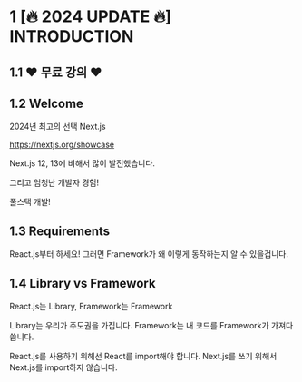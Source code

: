 # 1 [🔥 2024 UPDATE 🔥] INTRODUCTION

## 1.1 ❤️ 무료 강의 ❤️

## 1.2 Welcome

2024년 최고의 선택 Next.js

https://nextjs.org/showcase

Next.js 12, 13에 비해서 많이 발전했습니다.

그리고 엄청난 개발자 경험!

풀스택 개발!

## 1.3 Requirements

React.js부터 하세요! 그러면 Framework가 왜 이렇게 동작하는지 알 수 있을겁니다.

## 1.4 Library vs Framework

React.js는 Library, Framework는 Framework

Library는 우리가 주도권을 가집니다. Framework는 내 코드를 Framework가 가져다 씁니다.

React.js를 사용하기 위해선 React를 import해야 합니다. Next.js를 쓰기 위해서 Next.js를 import하지 않습니다.

<title>을 바꾸려면 React.js에서는 내가 직접 해야 하는데, Next.js는 알아서 해줍니다.

## 1.5 Old vs New Version

이전까지 Page Router를 사용했다면 이제는 App router를 사용합니다. Data fetching이 엄청나게 바뀌었지만, 여전히 Page Router를 사용할 수 있습니다.

## 1.6 Project Setup

자동으로 딸깍

```bash
npx create-next-app@latest --typescript
```

그런데 조금 더 수동으로 해봅시다.

```bash
npm init -y
echo 'node_modules\n.next\n' >> .gitignore
npm install react@latest next@latest react-dom@latest
mkdir app
touch app/page.tsx
```

- app/page.tsx

오, React를 import하지 않아도 동작한다구?

```tsx
export default function Tomato() {
  return <h1>Hello Next</h1>;
}
```

- package.json

```bash
  "scripts": {
    "dev": "next dev"
  },
```

# 2 [🔥 2024 UPDATE 🔥] ROUTING

## 2.0 Introduction

Next.js는 우리 디렉토리 구조를 읽을겁니다. 주의하실 점이 있습니다. 반드시 폴더 이름은 app이여야 합니다. 그리고 page.tsx여야 합니다. page의 Component이름은 상관 없습니다.

react를 import하지 않아도 됩니다.

## 2.1 Defining Routes

page.tsx가 있어야 rendering합니다. 없으면 URL이 동작하지 않습니다. app안에 components 폴더를 만들기도 하고, 공식 홈페이지에서 그렇게 알려주기도 하며, 많은 사람들이 그렇게 사용하지만 저는 그러진 않습니다.

## 2.2 Not Found Routes

app/not-found.tsx는 not-found page를 설정할 수 있습니다.

<Link>를 사용해봅시다.

usePathname()이란 것도 있습니다. 파일 첫 줄에 “use client”를 작성해야 합니다.

```tsx
"use client";

import Link from "next/link";
import { usePathname } from "next/navigation";

export default function Navigation() {
  const path = usePathname();
  return (
    <nav>
      <ul>
        <li>
          <Link href="/">Home</Link> {path === "/" ? "🔥" : ""}
        </li>
        <li>
          <Link href="/about-us">About Us</Link>{" "}
          {path === "/about-us" ? "🔥" : ""}
        </li>
      </ul>
    </nav>
  );
}
```

## 2.3 SSR vs CSR

React.js는 Client Side에서 Rendering합니다. HTML에 아무것도 없습니다.

그래서 React가 준비된 뒤에 렌더링이 진행됩니다. 그래서 시간이 걸립니다.

검색엔진은 HTML을 보고 SEO를 합니다.

Next.js로 만든 프로그램은 HTML에 내용이 있습니다.

모든~~~ component는 서버에서 렌더링 됩니다. “use client”라고 선언한 컴포넌트도 먼저 백엔드에서 렌더링됩니다.

## 2.4 Hydration

Hard navigation

React가 hydrated되었다.

React가 로드되면 anchor는 React component가 됩니다.

hydration은 단순한 HTML을 React component로 변환하는 것.

## 2.5 'use client'

모든 Component는 Server side rendering 합니다.

모든 Component는 hydration하지 않음.`”use client”`가 선언된 Client만 hydrated 됩니다.

backend render fronted hydrated 합니다.

`“use client”`가 선언되지 않으면 모두 Server Component입니다. 이렇게 하는 이유는 use client가 선언되지 않은 컴포넌트는 JavaScript를 적용할 필요 없기 때문에 JavaScript를 로드하지 않습니다.

Server Side Rendering은 Data Fetching에 엄청난 강점을 가집니다.

## 2.6 Recap

“use client”를 사용하면 해당 파일에 있는 컴포넌트는 모두 client component입니다. client component가 있는 파일에서는 server component를 import할 수는 없지만 props로 전달받을 수는 있습니다.

## 2.7 Layouts

모든 Component는 URL을 보고 필요한 컴포넌트만 렌더링됩니다. 해당 컴포넌트가 렌더링 되기 전에 layout 컴포넌트 먼저 렌더링 됩니다.

```tsx
import Navigation from "../components/navigation";

export const metadata = {
  title: "Next.js",
  description: "Generated by Next.js",
};

export default function RootLayout({
  children,
}: {
  children: React.ReactNode;
}) {
  return (
    <html lang="en">
      <body>
        <Navigation />
        {children}
      </body>
    </html>
  );
}
```

레이아웃이 여러개라면? 하위 폴더에 layout.tsx를 만들면 됩니다. 다만 해당 Layout에는 html과 body가 없어야 합니다.

```tsx
export default function Layout({ children }: { children: React.ReactNode }) {
  return (
    <div>
      {children}
      &copy; Next JS is great!
    </div>
  );
}
```

레이아웃은 중첩됩니다! Layout < Layout < Layout

Layout은 덮어씌워지지 않고, 중첩됩니다!

## 2.8 Metadata

Route group을 사용하려면 디렉토리 이름을 ()로 묶어줍니다.

메타데이터는 중첩되지 않고 병합됩니다…?

페이지나 레이아웃만 메타데이터를 내보낼 수 있고, 컴포넌트는 할 수 없습니다.

메타데이터는 서버 컴포넌트에만 있습니다. 클라이언트 컴포넌트에는 없습니다.

메타데이터가 동적일 수도 있습니다.

## 2.9 Dynamic Routes

[ ] 로 된 폴더를 만들면 Dynamic Route를 할 수 있습니다. 그리고 props로 route정보를 받아올 수 있습니다.

# 3 [🔥 2024 UPDATE 🔥] DATA FETCHING

## 3.0 Introduction

## 3.1 Client Side

## 3.2 Server Side

## 3.3 Loading Components

## 3.4 Parallel Requests

Promise.all()을 사용하면 fetching을 동시에 병렬적으로 할 수 있습니다.

- app/(home)/page.tsx

```tsx
import Link from "next/link";

export const metadata = {
  title: "Home",
};

export const API_URL = "https://nomad-movies.nomadcoders.workers.dev/movies";

async function getMovies() {
  await new Promise((resolve) => setTimeout(resolve, 1000));
  const response = await fetch(API_URL);
  const json = await response.json();
  return json;
}

export default async function HomePage() {
  const movies = await getMovies();
  return (
    <div>
      {movies.map((movie) => (
        <li key={movie.id}>
          <Link href={`movies/${movie.id}`}>{movie.title}</Link>
        </li>
      ))}
    </div>
  );
}
```

- app/(movies)/movies/[id]/pages.tsx

```tsx
import { API_URL } from "../../../(home)/page";

async function getMovie(id: string) {
  console.log(`Fetching movies: ${Date.now()}`);
  await new Promise((resolve) => setTimeout(resolve, 5000));
  const response = await fetch(API_URL + `/${id}`);
  return await response.json();
}

async function getVideos(id: string) {
  console.log(`Fetching videos: ${Date.now()}`);
  await new Promise((resolve) => setTimeout(resolve, 5000));
  const response = await fetch(API_URL + `/${id}/videos`);
  return await response.json();
}

export default async function MovieDetail({
  params: { id },
}: {
  params: {
    id: string;
  };
}) {
  console.log("============");
  console.log("start fetching");
  const [movie, video] = await Promise.all([getMovie(id), getVideos(id)]);
  console.log("end fetching");
  return <h1>{movie.title}</h1>;
}
```

## 3.5 Suspense

React.js에서 제공하는 기능인 `<Suspense>`를 사용하면 요청을 모두 기다리지 않아도 됩니다.

지금까지 요청은 진화해 왔습니다.

1. 1번 요청 → 1번 요청 끝 → 2번 요청 → 2번 요청 끝 → 렌더링
2. 1번, 2번 동시 요청 → 모두 요청 끝 → 렌더링
3. 이제는 1번, 2번 동시 요청 → 각자 요청 끝나면 렌더링

## 3.6 Recap

## 3.7 Error Handling

error.tsx파일을 만들기만 하면 됩니다. 주의사항은 page.tsx가 있는 곳에만 적용된다는 점!

## 3.8 Conclusions

# 4 [🔥 2024 UPDATE 🔥] DEPLOYMENT

## 4.0 Introduction

## 4.1 CSS Modules

Next.js에서는 CSS Module을 바로 사용할 수 있습니다. 물론 Styled Components, Tailwind CSS, chakra등 쓰고 싶은 것 모두 사용할 수 있습니다.

Global CSS부터 해봅시다. styles/global.css에 기본적인 CSS를 설정하고 app/layout.tsx에 import합니다.

가장 기본적인 CSS 적용방법이죠? 그 다음 CSS Module을 사용해봅시다.

- ../styles/navigation.module.css

```css
.nav {
  background-color: red;
  padding: 50px 100px;
}

.nav ul {
  display: flex;
}

.list {
  display: flex;
}
```

```tsx
"use client";

import Link from "next/link";
import { usePathname } from "next/navigation";
import styles from "../styles/navigation.module.css";

export default function Navigation() {
  const path = usePathname();
  return (
    <nav className={styles.nav}>
      <ul className={styles.list}>
        <li>
          <Link href="/">Home</Link> {path === "/" ? "🔥" : ""}
        </li>
        <li>
          <Link href="/about-us">About Us</Link>{" "}
          {path === "/about-us" ? "🔥" : ""}
        </li>
      </ul>
    </nav>
  );
}
```

## 4.2 Movie Styles

CSS는 복붙하시고, 새로 알아볼 것은 useRoute()입니다. 이미지를 클릭했을 때에도 이동하도록 변경하고 싶어요.

```tsx
"use client";

import Link from "next/link";
import styles from "../styles/movie.module.css";
import { useRouter } from "next/navigation";

interface IMovieProps {
  title: string;
  id: string;
  poster_path: string;
}

export default function Movie({ title, id, poster_path }: IMovieProps) {
  const router = useRouter();
  const onClick = () => {
    router.push(`/movies/${id}`);
  };
  return (
    <div className={styles.movie}>
      <img src={poster_path} alt={title} onClick={onClick} />
      <Link href={`/movies/${id}`}>{title}</Link>
    </div>
  );
}
```

## 4.3 Movie Trailers

CSS 적용

## 4.4 Dynamic Metadata

코드 챌린지!

- /movies/:id/credits
- /movies/:id/providers
- /movies/:id/similar

Metadata도 동적으로 바꿀 수 있습니다.

또한 메타데이터에서 API를 요청해도 성능에 문제가 없습니다. 어짜피 Next.js 14에서는 캐싱되거든요.

```tsx
import { Suspense } from "react";
import MovieInfo, { getMovie } from "../../../../components/movie-info";
import MovieVideos from "../../../../components/movie-videos";

interface IParams {
  params: {
    id: string;
  };
}

export async function generateMetadata({ params: { id } }: IParams) {
  const movie = await getMovie(id);
  return {
    title: movie.title,
  };
}

export default async function MovieDetailPage({ params: { id } }: IParams) {
  return (
    <div>
      <Suspense fallback={<h1>Loading movie info</h1>}>
        <MovieInfo id={id} />
      </Suspense>
      <Suspense fallback={<h1>Loading movie video</h1>}>
        <MovieVideos id={id} />
      </Suspense>
    </div>
  );
}
```

## 4.5 Deployment

Next.js의 page.tsx에서는 아무거나 export할 수 없습니다. URL은 constants.ts로 옮겨줍시다.

package.json을 수정해줍시다.

```json
{
  "name": "nomadcoders-nextjs-for-beginners",
  "version": "1.0.0",
  "main": "index.js",
  "scripts": {
    "dev": "next dev",
    "build": "next build",
    "start": "next start"
  },
  "keywords": [],
  "author": "",
  "license": "MIT",
  "description": "",
  "dependencies": {
    "next": "^14.2.4",
    "react": "^18.3.1",
    "react-dom": "^18.3.1"
  },
  "devDependencies": {
    "@types/node": "20.14.8",
    "@types/react": "18.3.3",
    "typescript": "5.5.2"
  }
}
```

그리고 prefetch… component가 렌더링되면 해당되는 children을 미리 fetch합니다. 화면에 rendering되는 순간 미리 fetch하기 때문에 유저는 기다릴 필요가 없게 됩니다.

prefetch는 production에서 동작합니다.

Keep in mind: `prefetch` is `true` by default. 💖

```tsx
<Link prefetch href={`/movies/${id}`}>
  {title}
</Link>
```

# 5 [NEXT 12] INTRODUCTION

## 5.1 Welcome

Next.js는 가장 좋아하고 이 사이트 또한 Next.js로 만들어졌습니다.

시간 절약하고, 왜 많은 기업들이 Next.js를 선택하는지 알 수 있습니다.

Tictok, Twitch, Github copilot, Binance, Marvel, Expo, Ferrari, Framer등 많은 회사들이 도입했습니다.

## 5.2 Requirements

React.js의 state, props, routing, render에 대해 알고 있어야 합니다.

기본만 알고 있으면 됩니다.

## 5.3 Creating a Project

아래 코드 다운로드

https://github.com/nomadcoders/nextjs-fundamentals/commit/7ca6414b11a21643dcd17f356d7f8069ade71c6d

```bash
npm i react@17.0.2 react-dom@17.0.2 next@12.0.7
npm i -D eslint@8.4.1 eslint-config-next@12.0.7
```

```json
{
  "name": "nextjs-intro",
  "private": true,
  "scripts": {
    "dev": "next dev",
    "build": "next build",
    "start": "next start",
    "lint": "next lint"
  },
  "dependencies": {
    "next": "12.0.7",
    "react": "17.0.2",
    "react-dom": "17.0.2"
  },
  "devDependencies": {
    "eslint": "8.4.1",
    "eslint-config-next": "12.0.7"
  }
}
```

# 6 [NEXT 12] FRAMEWORK OVERVIEW

## 6.0 Library vs Framework

Library는 여러분들이 Library를 사용합니다. Framework는 여러분이 작성한 코드를 Framework가 사용합니다.

React.js를 사용할 때는 폴더 구조를 여러분이 정하면 됩니다. Next.js를 사용할 땐 폴더 구조를 따라야 합니다.

Framework에서는 추상화되어있습니다.

about.js를 만들면 자동으로 URL /about Routing이 됩니다.

## 6.1 Pages

Next.js가 알아서 파일 이름을 Routing합니다. React router같은 것은 필요 없습니다.

파일의 이름이 중요합니다. 컴포넌트의 이름은 중요하지 않습니다.

중요한 점은 export default입니다.

404 Not found도 제공합니다.

앱의 home은 index입니다.

JSX도 잘 동작합니다. JSX를 사용하기 위해 .jsx로 바꿀 필요도 없고, import React를 할 필요도 없습니다.

다만, useEffect(), useState()를 사용해야 한다면 import React해야 합니다.

## 6.3 Routing

Navigation Component을 알아봅시다. components/NavBar.js를 만듭시다.

주의할 점은 `<a>`를 사용해서 href로 이동하면 안됩니다.

`<a>`로 이동하면 모든 페이지가 reloading되는데, 그걸 원하지 않습니다. <a>로는 client side navigation을 할 수 없습니다.

`<Link>`가 필요합니다. `<Link>`와 `<a>`를 같이 사용해야 합니다.

Next.js v13에서는 `<a>`를 사용하지 않아도 됩니다.

Router 정보는 `next/router`의 `useRouter()`에서 제공합니다.

- pages/index.js

```jsx
import NavBar from ". ./components/NavBar";

export default function Home() {
  return (
    <div>
      <NavBar />
      <h1>Hello</h1>
    </div>
  );
}
```

- pages/about.js

```jsx
import NavBar from "../components/NavBar";

export default function Potato() {
  return (
    <div>
      <NavBar />
      <h1>About</h1>
    </div>
  );
}
```

- components/NavBar.js

```jsx
import Link from "next/link";
import { useRouter } from "next/router";

export default function NavBar() {
  const router = useRouter();
  return (
    <nav>
      <Link href="/">
        <a style={{ color: router.pathname === "/" ? "red" : "blue" }}>Home</a>
      </Link>
      <Link href="/about">
        <a style={{ color: router.pathname === "/about" ? "red" : "blue" }}>
          About
        </a>
      </Link>
    </nav>
  );
}
```

## 6.4 CSS Modules

CSS Module을 사용해봅시다.

className을 사용하면 됩니다.

className을 사용하면 HTML으로 변환됐을 때 class 이름이 암호화됩니다.

```css
.link {
  text-decoration: none;
}

.active {
  color: tomato;
}
```

```jsx
import Link from "next/link";
import { useRouter } from "next/router";
import styles from "./NavBar.module.css";

export default function NavBar() {
  const router = useRouter();
  return (
    <nav>
      <Link href="/">
        <a
          className={`${styles.link} ${
            router.pathname === "/" ? styles.active : ""
          }`}
        >
          Home
        </a>
      </Link>
      <Link href="/about">
        <a
          className={[
            styles.link,
            router.pathname === "/about" ? styles.active : "",
          ].join(" ")}
        >
          About
        </a>
      </Link>
    </nav>
  );
}
```

근데 은근 이거 불편합니다.

## 6.5 Styles JSX

vercel에서 만든 styled-jsx를 사용해봅시다. NextJS에서 사용하는 방법입니다.

```jsx
import NavBar from "../components/NavBar";

export default function Home() {
  return (
    <div>
      <NavBar />
      <h1 className="active">Hello</h1>
      <style jsx>{`
        a {
          color: white;
        }
      `}</style>
    </div>
  );
}
```

```jsx
import Link from "next/link";
import { useRouter } from "next/router";

export default function NavBar() {
  const router = useRouter();
  return (
    <nav>
      <Link href="/">
        <a className={router.pathname === "/" ? "active" : ""}>Home</a>
      </Link>
      <Link href="/about">
        <a className={router.pathname === "/about" ? "active" : ""}>About</a>
      </Link>
      <style jsx>{`
        nav {
          background-color: tomato;
        }
        a {
          text-decoration: none;
        }
        .active {
          color: yellow;
        }
      `}</style>
    </nav>
  );
}
```

장점은 className을 짓는데 머리 쓸 필요가 없다는 겁니다. 그리고 해당 Component에만 적용됩니다.

## 6.6 Custom App

App Component, App Page에 대해서 배워봅시다.

global style을 사용하고 싶다면 `<style jsx global>`

styled-jsx에서는 page별로 생각해야 합니다.

`<NavBar>`를 하나하나 복사하고 싶지도 않고, `<style jsx global>`을 하나하나 복사하고 싶지도 않습니다.

그럴 때 필요한 것은 `_app.js`입니다.

index.js를 렌더링 하기 전에 \_app.js를 먼저 봅니다.

about.js를 렌더링 하기 전에 \_app.js를 먼저 봅니다.

\_app.js는 이렇게 생겼습니다.

- pages/\_app.js

```jsx
export default function MyApp({ Component, pageProps }) {
  return <Component {...pageProps} />;
}
```

이걸 수정하는겁니다.

- pages/\_app.js

```jsx
import NavBar from "../components/NavBar";
import "../styles/globals.css";

export default function MyApp({ Component, pageProps }) {
  return (
    <>
      <NavBar />
      <Component {...pageProps} />
    </>
  );
}
```

- components/NavBar.js

```jsx
import Link from "next/link";
import { useRouter } from "next/router";

export default function NavBar() {
  const router = useRouter();
  return (
    <nav>
      <Link href="/">
        <a className={router.pathname === "/" ? "active" : ""}>Home</a>
      </Link>
      <Link href="/about">
        <a className={router.pathname === "/about" ? "active" : ""}>About</a>
      </Link>
      <style jsx>{`
        a {
          text-decoration: none;
        }
        .active {
          color: tomato;
        }
      `}</style>
    </nav>
  );
}
```

또 중요한 점은 global.css를 컴포넌트에서는 import할 수 없도록 막아놨습니다. 오직 \*.module.css를 사용하도록 강제합니다.

그런데 \_app.js에서는 가능합니다.

## 6.7 Recap

- pages
- static pre rendering
- css module
- styled-jsx
  - global property
- \_app.js

# 7 [NEXT 12] PRACTICE PROJECT

## 7.0 Patterns

사람들이 엄청 자주 사용하는 패턴을 봅시다. layout pattern입니다!

## 7.1 Fetching Data

ReactJS에서 하듯이, useEffect()를 사용한 fetch를 해봅시다.

## 7.2 Redirect and Rewrite

API를 숨겨봅시다.

redirect를 하면 유저의 URL이 변경되고 Rewrite하면 URL이 변경되지 않습니다.

.env도 사용합니다.

## 7.3 Server Side Rendering

이름이 중요합니다! 이 코드는 서버에서 동작합니다! 이제 서버에서 API를 호출할 수 있습니다!

```

export async function getServerSideProps() {
  const { results } = await (
    await fetch(`http://localhost:3000/api/movies`)
  ).json();
  return {
    props: {
      results,
    },
  };
}

```

## 7.4 Recap

## 7.5 Dynamic Routes

파일 이름을 [ variables ].js로 설정하면 Dynamic Route가 됩니다.

변수는 useRouter() Hook으로 받아올 수 있습니다.

- pages/movies/[id].js

```jsx
import { useRouter } from "next/router";

export default function Detail() {
  const router = useRouter();
  console.log(router);
  return "detail";
}
```

